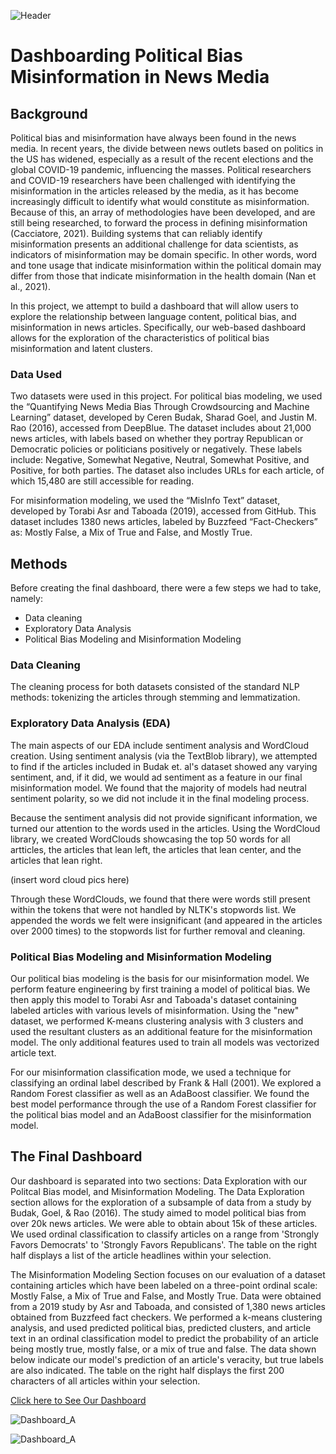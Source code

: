![Header](https://github.com/ray-MADS/Capstone_jnr_fakenews/blob/master/images/github-header-image%20(8).png)

# Dashboarding Political Bias Misinformation in News Media
## Background 
Political bias and misinformation have always been found in the news media. In recent years, the divide between news outlets based on politics in the US has widened, especially as a result of the recent elections and the global COVID-19 pandemic, influencing the masses. Political researchers and COVID-19 researchers have been challenged with identifying the misinformation in the articles released by the media, as it has become increasingly difficult to identify what would constitute as misinformation. Because of this, an array of methodologies have been developed, and are still being researched, to forward the process in defining misinformation (Cacciatore, 2021). Building systems that can reliably identify misinformation presents an additional challenge for data scientists, as indicators of misinformation may be domain specific. In other words, word and tone usage that indicate misinformation within the political domain may differ from those that indicate misinformation in the health domain (Nan et al., 2021).

In this project, we attempt to build a dashboard that will allow users to explore the relationship between language content, political bias, and misinformation in news articles. Specifically, our web-based dashboard allows for the exploration of the characteristics of political bias misinformation and latent clusters. 

### Data Used 
Two datasets were used in this project. For political bias modeling, we used the “Quantifying News Media Bias Through Crowdsourcing and Machine Learning” dataset, developed by Ceren Budak, Sharad Goel, and Justin M. Rao (2016), accessed from DeepBlue. The dataset includes about 21,000 news articles, with labels based on whether they portray Republican or Democratic policies or politicians positively or negatively. These labels include: Negative, Somewhat Negative, Neutral, Somewhat Positive, and Positive, for both parties. The dataset also includes URLs for each article, of which 15,480 are still accessible for reading. 

For misinformation modeling, we used the “MisInfo Text” dataset, developed by Torabi Asr and Taboada (2019), accessed from GitHub. This dataset includes 1380 news articles, labeled by Buzzfeed “Fact-Checkers” as: Mostly False, a Mix of True and False, and Mostly True. 


## Methods
Before creating the final dashboard, there were a few steps we had to take, namely: 
* Data cleaning
* Exploratory Data Analysis
* Political Bias Modeling and Misinformation Modeling

### Data Cleaning 
The cleaning process for both datasets consisted of the standard NLP methods: tokenizing the articles through stemming and lemmatization. 

### Exploratory Data Analysis (EDA)
The main aspects of our EDA include sentiment analysis and WordCloud creation. 
Using sentiment analysis (via the TextBlob library), we attempted to find if the articles included in Budak et. al's dataset showed any varying sentiment, and, if it did, we would ad sentiment as a feature in our final misinformation model. We found that the majority of models had neutral sentiment polarity, so we did not include it in the final modeling process. 

Because the sentiment analysis did not provide significant information, we turned our attention to the words used in the articles. Using the WordCloud library, we created WordClouds showcasing the top 50 words for all artticles, the articles that lean left, the articles that lean center, and the articles that lean right. 

(insert word cloud pics here)

Through these WordClouds, we found that there were words still present within the tokens that were not handled by NLTK's stopwords list. We appended the words we felt were insignificant (and appeared in the articles over 2000 times) to the stopwords list for further removal and cleaning. 

### Political Bias Modeling and Misinformation Modeling
Our political bias modeling is the basis for our misinformation model. We perform feature engineering by first training a model of political bias. We then apply this model to Torabi Asr and Taboada's dataset containing labeled articles with various levels of misinformation. Using the "new" dataset, we performed K-means clustering analysis with 3 clusters and used the resultant clusters as an additional feature for the misinformation model. The only additional features used to train all models was vectorized article text. 

For our misinformation classification mode, we used a technique for classifying an ordinal label described by Frank & Hall (2001). We explored a Random Forest classifier as well as an AdaBoost classifier. We found the best model performance through the use of a Random Forest classifier for the political bias model and an AdaBoost classifier for the misinformation model.

## The Final Dashboard
Our dashboard is separated into two sections: Data Exploration with our Politcal Bias model, and Misinformation Modeling. 
The Data Exploration section allows for the exploration of a subsample of data from a study by Budak, Goel, & Rao (2016). The study aimed to model political bias from over 20k news articles. We were able to obtain about 15k of these articles. We used ordinal classification to classify articles on a range from 'Strongly Favors Democrats' to 'Strongly Favors Republicans'. The table on the right half displays a list of the article headlines within your selection.

The Misinformation Modeling Section focuses on our evaluation of a dataset containing articles which have been labeled on a three-point ordinal scale: Mostly False, a Mix of True and False, and Mostly True. Data were obtained from a 2019 study by Asr and Taboada, and consisted of 1,380 news articles obtained from Buzzfeed fact checkers. We performed a k-means clustering analysis, and used predicted political bias, predicted clusters, and article text in an ordinal classification model to predict the probability of an article being mostly true, mostly false, or a mix of true and false. The data shown below indicate our model's prediction of an article's veracity, but true labels are also indicated. The table on the right half displays the first 200 characters of all articles within your selection.


[Click here to See Our Dashboard](https://mi-jns.herokuapp.com/)

![Dashboard_A](https://github.com/ray-MADS/Capstone_jnr_fakenews/blob/master/images/newplot4.png)

![Dashboard_A](https://github.com/ray-MADS/Capstone_jnr_fakenews/blob/master/images/newplot5.png)
